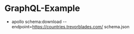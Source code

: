 # GraphQL-Example
- apollo schema:download --endpoint=https://countries.trevorblades.com/ schema.json

